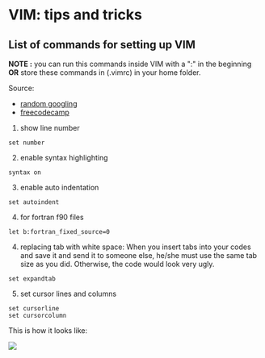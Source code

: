 # VIM: tips and tricks

## List of commands for setting up VIM

**NOTE :** you can run this commands inside VIM with a ":" in the beginning **OR** store these commands in (.vimrc) in your home folder.

Source:

- [random googling](https://linuxhint.com/configure_vim_vimrc/)
- [freecodecamp](https://www.freecodecamp.org/news/vimrc-configuration-guide-customize-your-vim-editor/)

1. show line number

```
set number
```

2. enable syntax highlighting

```
syntax on
```

3. enable auto indentation

```
set autoindent
```

4. for fortran f90 files

```
let b:fortran_fixed_source=0
```

4. replacing tab with white space: When you insert tabs into your codes and save it and send it to someone else, he/she must use the same tab size as you did. Otherwise, the code would look very ugly.

```
set expandtab
```

5. set cursor lines and columns

```
set cursorline
set cursorcolumn
```

This is how it looks like:

![](imgs/2022-04-12-10-14-33.png)
